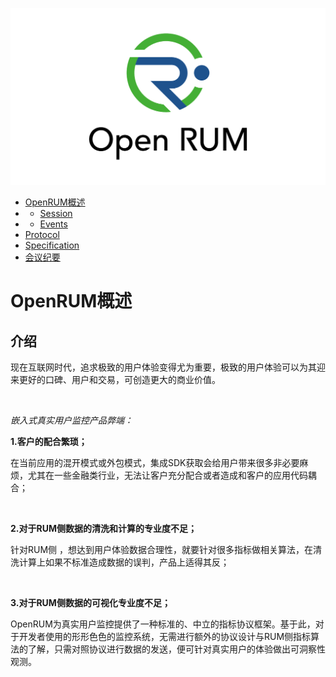 
![OpenRUM Logo](resources/images/logo/open_rum_vertical_logo.png)

- [OpenRUM概述](#openrum概述)
-  - [Session](./overview/session.md)
-  - [Events](./overview/events.md)
- [Protocol](https://github.com/RealUserMonitoring/OpenRUM-proto)
- [Specification](https://github.com/RealUserMonitoring/OpenRUM-specification)
- [会议纪要](./meeting_minutes/README.md)

# OpenRUM概述

## 介绍

现在互联网时代，追求极致的用户体验变得尤为重要，极致的用户体验可以为其迎来更好的口碑、用户和交易，可创造更大的商业价值。

<br>

*嵌入式真实用户监控产品弊端：*

**1.客户的配合繁琐；**

在当前应用的混开模式或外包模式，集成SDK获取会给用户带来很多非必要麻烦，尤其在一些金融类行业，无法让客户充分配合或者造成和客户的应用代码耦合；

<br>

**2.对于RUM侧数据的清洗和计算的专业度不足；**

针对RUM侧 ，想达到用户体验数据合理性，就要针对很多指标做相关算法，在清洗计算上如果不标准造成数据的误判，产品上适得其反；

<br>

**3.对于RUM侧数据的可视化专业度不足；**

OpenRUM为真实用户监控提供了一种标准的、中立的指标协议框架。基于此，对于开发者使用的形形色色的监控系统，无需进行额外的协议设计与RUM侧指标算法的了解，只需对照协议进行数据的发送，便可针对真实用户的体验做出可洞察性观测。
